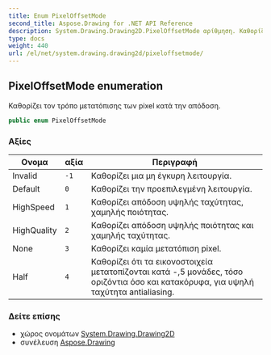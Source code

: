```yaml
---
title: Enum PixelOffsetMode
second_title: Aspose.Drawing for .NET API Reference
description: System.Drawing.Drawing2D.PixelOffsetMode αρίθμηση. Καθορίζει τον τρόπο μετατόπισης των pixel κατά την απόδοση.
type: docs
weight: 440
url: /el/net/system.drawing.drawing2d/pixeloffsetmode/
---
```

## PixelOffsetMode enumeration

Καθορίζει τον τρόπο μετατόπισης των pixel κατά την απόδοση.

```csharp
public enum PixelOffsetMode
```

### Αξίες

| Ονομα | αξία | Περιγραφή |
| --- | --- | --- |
| Invalid | `-1` | Καθορίζει μια μη έγκυρη λειτουργία. |
| Default | `0` | Καθορίζει την προεπιλεγμένη λειτουργία. |
| HighSpeed | `1` | Καθορίζει απόδοση υψηλής ταχύτητας, χαμηλής ποιότητας. |
| HighQuality | `2` | Καθορίζει απόδοση υψηλής ποιότητας και χαμηλής ταχύτητας. |
| None | `3` | Καθορίζει καμία μετατόπιση pixel. |
| Half | `4` | Καθορίζει ότι τα εικονοστοιχεία μετατοπίζονται κατά -,5 μονάδες, τόσο οριζόντια όσο και κατακόρυφα, για υψηλή ταχύτητα antialiasing. |

### Δείτε επίσης

* χώρος ονομάτων [System.Drawing.Drawing2D](../../system.drawing.drawing2d/)
* συνέλευση [Aspose.Drawing](../../)


